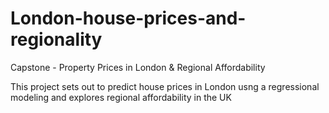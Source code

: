 # London-house-prices-and-regionality
Capstone - Property Prices in London &amp; Regional Affordability

This project sets out to predict house prices in London usng a regressional modeling and explores regional affordability in the UK
